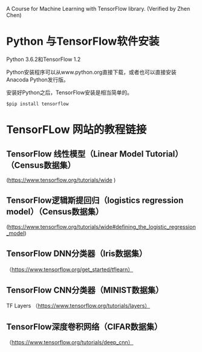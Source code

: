  A Course for Machine Learning with TensorFlow library.  (Verified by Zhen Chen)
 
# Python 与TensorFlow软件安装

Python 3.6.2和TensorFlow 1.2

Python安装程序可以从www.python.org直接下载，或者也可以直接安装Anacoda Python发行版。

安装好Python之后，TensorFlow安装是相当简单的。

`$pip install tensorflow`

# TensorFLow 网站的教程链接

## TensorFlow 线性模型（Linear Model Tutorial）（Census数据集）

(https://www.tensorflow.org/tutorials/wide ) 

## TensorFlow逻辑斯提回归（logistics regression model）（Census数据集）

(https://www.tensorflow.org/tutorials/wide#defining_the_logistic_regression_model)

## TensorFlow DNN分类器（Iris数据集）

（https://www.tensorflow.org/get_started/tflearn）

## TensorFlow CNN分类器（MINIST数据集）

TF Layers （https://www.tensorflow.org/tutorials/layers）

## TensorFlow深度卷积网络（CIFAR数据集）

（https://www.tensorflow.org/tutorials/deep_cnn）

